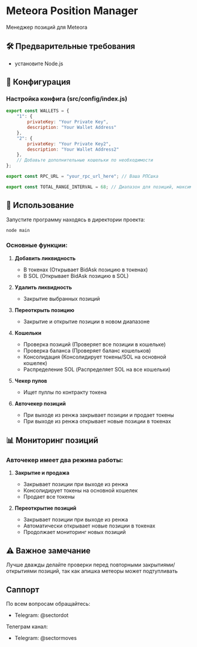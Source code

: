 # Meteora Position Manager

Менеджер позиций для Meteora

## 🛠 Предварительные требования

- установите Node.js

## 📝 Конфигурация

### Настройка конфига (src/config/index.js)

```javascript
export const WALLETS = {
    "1": {
        privateKey: "Your Private Key",
        description: "Your Wallet Address"
    },
    "2": {
        privateKey: "Your Private Key2",
        description: "Your Wallet Address2"
    },
    // Добавьте дополнительные кошельки по необходимости
};

export const RPC_URL = "your_rpc_url_here"; // Ваша РПСшка

export const TOTAL_RANGE_INTERVAL = 68; // Диапазон для позиций, максимальное значение 69 (Вроде бы хД)
```


## 🚀 Использование

Запустите программу находясь в директории проекта:
```bash
node main
```

### Основные функции:

1. **Добавить ликвидность**
   - В токенах (Открывает BidAsk позицию в токенах)
   - В SOL (Открывает BidAsk позицию в SOL)

2. **Удалить ликвидность**
   - Закрытие выбранных позиций

3. **Переоткрыть позицию**
   - Закрытие и открытие позиции в новом диапазоне

4. **Кошельки**
   - Проверка позиций (Проверяет все позиции в кошельке)
   - Проверка баланса (Проверяет баланс кошельков)
   - Консолидация (Консолидирует токены/SOL на основной кошелек)
   - Распределение SOL (Распределяет SOL на все кошельки)

5. **Чекер пулов**
   - Ищет пуллы по контракту токена

6. **Авточекер позиций**
   - При выходе из ренжа закрывает позиции и продает токены
   - При выходе из ренжа открывает новые позиции в токенах

## 📊 Мониторинг позиций

### Авточекер имеет два режима работы:

1. **Закрытие и продажа**
   - Закрывает позиции при выходе из ренжа
   - Консолидирует токены на основной кошелек
   - Продает все токены

2. **Переоткрытие позиций**
   - Закрывает позиции при выходе из ренжа
   - Автоматически открывает новые позиции в токенах
   - Продолжает мониторинг новых позиций

## ⚠️ Важное замечание

Лучше дважды делайте проверки перед повторными закрытиями/открытиями позиций, так как апишка метеоры может подтупливать

## Саппорт
По всем вопросам обращайтесь:
- Telegram: @sectordot

Телеграм канал: 
- Telegram: @sectormoves

